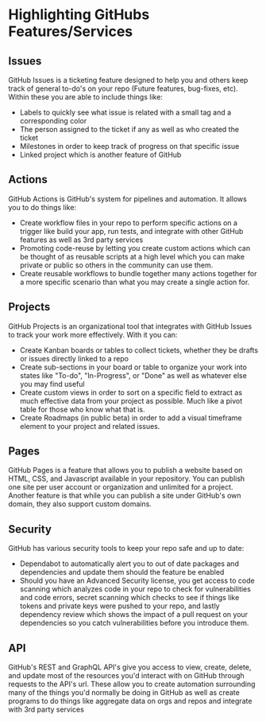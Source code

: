 # Highlighting GitHubs Features/Services

## Issues

   GitHub Issues is a ticketing feature designed to help you and others keep track of general to-do's on your repo (Future features, bug-fixes, etc).  Within these
   you are able to include things like:

- Labels to quickly see what issue is related with a small tag and a corresponding color
- The person assigned to the ticket if any as well as who created the ticket
- Milestones in order to keep track of progress on that specific issue
- Linked project which is another feature of GitHub

## Actions

   GitHub Actions is GitHub's system for pipelines and automation.  It allows you to do things like:

- Create workflow files in your repo to perform specific actions on a trigger like build your app, run tests, and integrate with other GitHub features
     as well as 3rd party services
- Promoting code-reuse by letting you create custom actions which can be thought of as reusable scripts at a high level which you
     can make private or public so others in the community can use them.
- Create reusable workflows to bundle together many actions together for a more specific scenario than what you may create a single action for.

## Projects

   GitHub Projects is an organizational tool that integrates with GitHub Issues to track your work more effectively. With it you can:

- Create Kanban boards or tables to collect tickets, whether they be drafts or issues directly linked to a repo
- Create sub-sections in your board or table to organize your work into states like "To-do", "In-Progress", or "Done" as well as whatever else you may find useful
- Create custom views in order to sort on a specific field to extract as much effective data from your project as possible.  Much like a pivot table for those who know what that is.
- Create Roadmaps (in public beta) in order to add a visual timeframe element to your project and related issues.

## Pages

   GitHub Pages is a feature that allows you to publish a website based on HTML, CSS, and Javascript available in your repository.  You can publish one site per user account or organization and unlimited for a project.  Another feature is that while you can publish a site under GitHub's own domain, they also support custom domains.

## Security

   GitHub has various security tools to keep your repo safe and up to date:

- Dependabot to automatically alert you to out of date packages and dependencies and update them should the feature be enabled
- Should you have an Advanced Security license, you get access to code scanning which analyzes code in your repo to check for vulnerabilities and code
     errors, secret scanning which checks to see if things like tokens and private keys were pushed to your repo, and lastly dependency review which shows
     the impact of a pull request on your dependencies so you catch vulnerabilities before you introduce them.

## API

   GitHub's REST and GraphQL API's give you access to view, create, delete, and update most of the resources you'd interact with on GitHub through requests
   to the API's url.  These allow you to create automation surrounding many of the things you'd normally be doing in GitHub as well as create programs to do things like aggregate data on orgs and repos and integrate with 3rd party services
